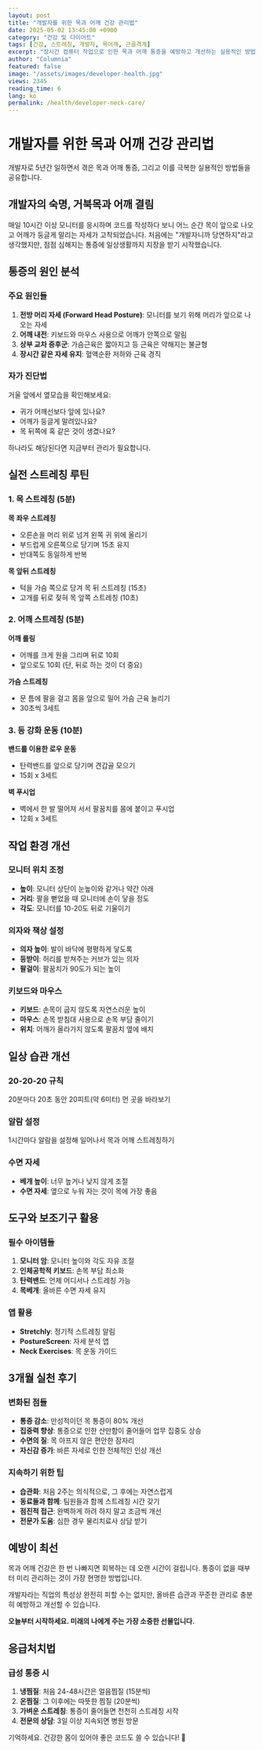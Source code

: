 ```yaml
---
layout: post
title: "개발자를 위한 목과 어깨 건강 관리법"
date: 2025-05-02 13:45:00 +0900
category: "건강 및 다이어트"
tags: [건강, 스트레칭, 개발자, 목어깨, 근골격계]
excerpt: "장시간 컴퓨터 작업으로 인한 목과 어깨 통증을 예방하고 개선하는 실용적인 방법들을 정리했습니다."
author: "Columnia"
featured: false
image: "/assets/images/developer-health.jpg"
views: 2345
reading_time: 6
lang: ko
permalink: /health/developer-neck-care/
---
```


# 개발자를 위한 목과 어깨 건강 관리법

개발자로 5년간 일하면서 겪은 목과 어깨 통증, 그리고 이를 극복한 실용적인 방법들을 공유합니다.

## 개발자의 숙명, 거북목과 어깨 결림

매일 10시간 이상 모니터를 응시하며 코드를 작성하다 보니 어느 순간 목이 앞으로 나오고 어깨가 둥글게 말리는 자세가 고착되었습니다. 처음에는 "개발자니까 당연하지"라고 생각했지만, 점점 심해지는 통증에 일상생활까지 지장을 받기 시작했습니다.

## 통증의 원인 분석

### 주요 원인들
1. **전방 머리 자세 (Forward Head Posture)**: 모니터를 보기 위해 머리가 앞으로 나오는 자세
2. **어깨 내전**: 키보드와 마우스 사용으로 어깨가 안쪽으로 말림
3. **상부 교차 증후군**: 가슴근육은 짧아지고 등 근육은 약해지는 불균형
4. **장시간 같은 자세 유지**: 혈액순환 저하와 근육 경직

### 자가 진단법
거울 앞에서 옆모습을 확인해보세요:
- 귀가 어깨선보다 앞에 있나요?
- 어깨가 둥글게 말려있나요?
- 목 뒤쪽에 혹 같은 것이 생겼나요?

하나라도 해당된다면 지금부터 관리가 필요합니다.

## 실전 스트레칭 루틴

### 1. 목 스트레칭 (5분)

**목 좌우 스트레칭**
- 오른손을 머리 위로 넘겨 왼쪽 귀 위에 올리기
- 부드럽게 오른쪽으로 당기며 15초 유지
- 반대쪽도 동일하게 반복

**목 앞뒤 스트레칭**
- 턱을 가슴 쪽으로 당겨 목 뒤 스트레칭 (15초)
- 고개를 뒤로 젖혀 목 앞쪽 스트레칭 (10초)

### 2. 어깨 스트레칭 (5분)

**어깨 롤링**
- 어깨를 크게 원을 그리며 뒤로 10회
- 앞으로도 10회 (단, 뒤로 하는 것이 더 중요)

**가슴 스트레칭**
- 문 틈에 팔을 걸고 몸을 앞으로 밀어 가슴 근육 늘리기
- 30초씩 3세트

### 3. 등 강화 운동 (10분)

**밴드를 이용한 로우 운동**
- 탄력밴드를 앞으로 당기며 견갑골 모으기
- 15회 x 3세트

**벽 푸시업**
- 벽에서 한 발 떨어져 서서 팔꿈치를 몸에 붙이고 푸시업
- 12회 x 3세트

## 작업 환경 개선

### 모니터 위치 조정
- **높이**: 모니터 상단이 눈높이와 같거나 약간 아래
- **거리**: 팔을 뻗었을 때 모니터에 손이 닿을 정도
- **각도**: 모니터를 10-20도 뒤로 기울이기

### 의자와 책상 설정
- **의자 높이**: 발이 바닥에 평평하게 닿도록
- **등받이**: 허리를 받쳐주는 커브가 있는 의자
- **팔걸이**: 팔꿈치가 90도가 되는 높이

### 키보드와 마우스
- **키보드**: 손목이 굽지 않도록 자연스러운 높이
- **마우스**: 손목 받침대 사용으로 손목 부담 줄이기
- **위치**: 어깨가 올라가지 않도록 팔꿈치 옆에 배치

## 일상 습관 개선

### 20-20-20 규칙
20분마다 20초 동안 20피트(약 6미터) 먼 곳을 바라보기

### 알람 설정
1시간마다 알람을 설정해 일어나서 목과 어깨 스트레칭하기

### 수면 자세
- **베개 높이**: 너무 높거나 낮지 않게 조절
- **수면 자세**: 옆으로 누워 자는 것이 목에 가장 좋음

## 도구와 보조기구 활용

### 필수 아이템들
1. **모니터 암**: 모니터 높이와 각도 자유 조절
2. **인체공학적 키보드**: 손목 부담 최소화
3. **탄력밴드**: 언제 어디서나 스트레칭 가능
4. **목베개**: 올바른 수면 자세 유지

### 앱 활용
- **Stretchly**: 정기적 스트레칭 알림
- **PostureScreen**: 자세 분석 앱
- **Neck Exercises**: 목 운동 가이드

## 3개월 실천 후기

### 변화된 점들
- **통증 감소**: 만성적이던 목 통증이 80% 개선
- **집중력 향상**: 통증으로 인한 산만함이 줄어들어 업무 집중도 상승
- **수면의 질**: 목 아프지 않은 편안한 잠자리
- **자신감 증가**: 바른 자세로 인한 전체적인 인상 개선

### 지속하기 위한 팁
- **습관화**: 처음 2주는 의식적으로, 그 후에는 자연스럽게
- **동료들과 함께**: 팀원들과 함께 스트레칭 시간 갖기
- **점진적 접근**: 완벽하게 하려 하지 말고 조금씩 개선
- **전문가 도움**: 심한 경우 물리치료사 상담 받기

## 예방이 최선

목과 어깨 건강은 한 번 나빠지면 회복하는 데 오랜 시간이 걸립니다. 통증이 없을 때부터 미리 관리하는 것이 가장 현명한 방법입니다.

개발자라는 직업의 특성상 완전히 피할 수는 없지만, 올바른 습관과 꾸준한 관리로 충분히 예방하고 개선할 수 있습니다.

**오늘부터 시작하세요. 미래의 나에게 주는 가장 소중한 선물입니다.**

## 응급처치법

### 급성 통증 시
1. **냉찜질**: 처음 24-48시간은 얼음찜질 (15분씩)
2. **온찜질**: 그 이후에는 따뜻한 찜질 (20분씩)
3. **가벼운 스트레칭**: 통증이 줄어들면 천천히 스트레칭 시작
4. **전문의 상담**: 3일 이상 지속되면 병원 방문

기억하세요. 건강한 몸이 있어야 좋은 코드도 쓸 수 있습니다! 💪